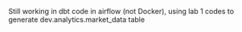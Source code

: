 Still working in dbt code in airflow (not Docker), using lab 1 codes to generate dev.analytics.market_data table
